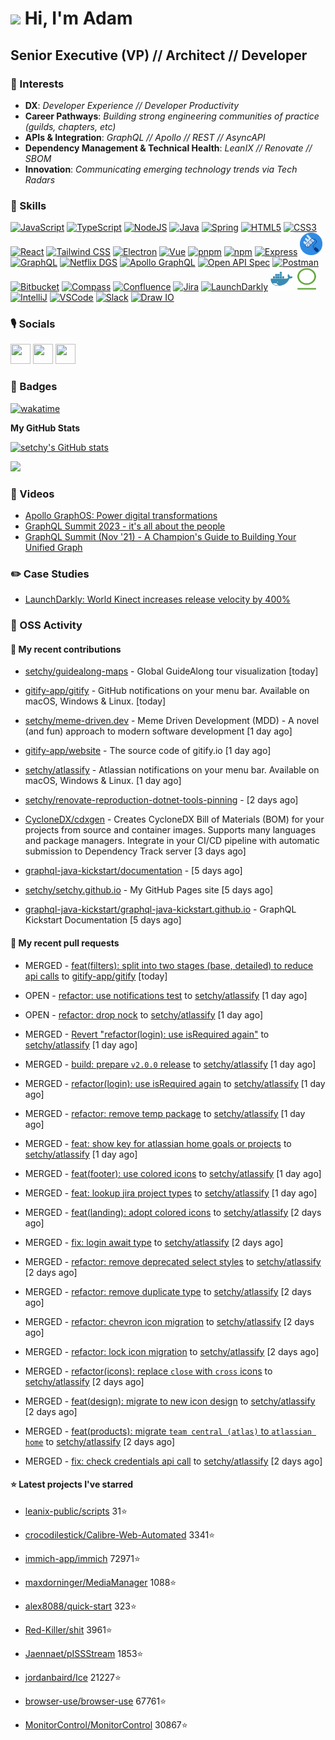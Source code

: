 ![](https://user-images.githubusercontent.com/18350557/176309783-0785949b-9127-417c-8b55-ab5a4333674e.gif) Hi, I'm Adam
============================================================================================================================

Senior Executive (VP) // Architect // Developer
-----------------------------------------------

### 🔭 Interests

- **DX**: *Developer Experience // Developer Productivity*
- **Career Pathways**: *Building strong engineering communities of practice (guilds, chapters, etc)*
- **APIs & Integration**: *GraphQL // Apollo // REST // AsyncAPI*
- **Dependency Management & Technical Health**: *LeanIX // Renovate // SBOM*
- **Innovation**: *Communicating emerging technology trends via Tech Radars*

### 💪 Skills

<p align="left">
  <a href="https://developer.mozilla.org/en-US/docs/Web/JavaScript" target="_blank" rel="noreferrer"><img src="https://raw.githubusercontent.com/danielcranney/readme-generator/main/public/icons/skills/javascript-colored.svg" width="36" height="36" alt="JavaScript" /></a>
  <a href="https://www.typescriptlang.org/" target="_blank" rel="noreferrer"><img src="https://raw.githubusercontent.com/danielcranney/readme-generator/main/public/icons/skills/typescript-colored.svg" width="36" height="36" alt="TypeScript" /></a>
  <a href="https://nodejs.org/en/" target="_blank" rel="noreferrer"><img src="https://raw.githubusercontent.com/danielcranney/readme-generator/main/public/icons/skills/nodejs-colored.svg" width="36" height="36" alt="NodeJS" /></a>
  <a href="https://www.oracle.com/java/" target="_blank" rel="noreferrer"><img src="https://raw.githubusercontent.com/danielcranney/readme-generator/main/public/icons/skills/java-colored.svg" width="36" height="36" alt="Java" /></a>
  <a href="https://spring.io/" target="_blank" rel="noreferrer"><img src="https://cdn.worldvectorlogo.com/logos/spring-3.svg" width="36" height="36" alt="Spring" /></a> 
  <a href="https://developer.mozilla.org/en-US/docs/Glossary/HTML5" target="_blank" rel="noreferrer"><img src="https://raw.githubusercontent.com/danielcranney/readme-generator/main/public/icons/skills/html5-colored.svg" width="36" height="36" alt="HTML5" /></a>
  <a href="https://www.w3.org/TR/CSS/#css" target="_blank" rel="noreferrer"><img src="https://raw.githubusercontent.com/danielcranney/readme-generator/main/public/icons/skills/css3-colored.svg" width="36" height="36" alt="CSS3" /></a>
  <a href="https://react.dev/" target="_blank" rel="noreferrer"><img src="https://cdn.worldvectorlogo.com/logos/react-2.svg" width="36" height="36" alt="React" /></a>
  <a href="https://tailwindcss.com/" target="_blank" rel="noreferrer"><img src="https://cdn.worldvectorlogo.com/logos/tailwind-css-2.svg" width="36" height="36" alt="Tailwind CSS" /></a>
  <a href="https://www.electronjs.org/" target="_blank" rel="noreferrer"><img src="https://cdn.worldvectorlogo.com/logos/electron-1.svg" width="36" height="36" alt="Electron" /></a>
  <a href="https://vuejs.org/" target="_blank" rel="noreferrer"><img src="https://cdn.worldvectorlogo.com/logos/vue-9.svg" width="36" height="36" alt="Vue" /></a>
  <a href="https://pnpm.io/" target="_blank" rel="noreferrer"><img src="https://encrypted-tbn0.gstatic.com/images?q=tbn:ANd9GcSGcwBnoTNg212cvEclMX-_qRw_P-_odFp3aafVal77Hg&s" width="36" height="36" alt="pnpm" /></a>
  <a href="https://www.npmjs.com/" target="_blank" rel="noreferrer"><img src="https://cdn.worldvectorlogo.com/logos/npm-square-red-1.svg" width="36" height="36" alt="npm" /></a>
  <a href="https://expressjs.com/" target="_blank" rel="noreferrer"><img src="https://raw.githubusercontent.com/danielcranney/readme-generator/main/public/icons/skills/express-colored.svg" width="36" height="36" alt="Express" /></a>
  <a href="https://docs.renovatebot.com/" target="_blank" rel="noreferrer"><img src="https://raw.githubusercontent.com/renovatebot/renovate/refs/heads/main/docs/usage/assets/images/logo.png" width="36" height="36" alt="Renovate" /></a>
  <a href="https://graphql.org/" target="_blank" rel="noreferrer"><img src="https://raw.githubusercontent.com/danielcranney/readme-generator/main/public/icons/skills/graphql-colored.svg" width="36" height="36" alt="GraphQL" /></a>
  <a href="https://netflix.github.io/dgs/" target="_blank" rel="noreferrer"><img src="https://raw.githubusercontent.com/Netflix/dgs/main/docs/images/dgs-framework-brand/Icon/dgs-icon--blue.svg" width="36" height="36" alt="Netflix DGS" /></a>
  <a href="https://apollographql.com/" target="_blank" rel="noreferrer"><img src="https://cdn.worldvectorlogo.com/logos/apollo-graphql-compact.svg" width="36" height="36" alt="Apollo GraphQL" /></a>
  <a href="https://swagger.io/specification/" target="_blank" rel="noreferrer"><img src="https://cdn.worldvectorlogo.com/logos/openapi-1.svg" width="36" height="36" alt="Open API Spec" /></a>
  <a href="https://www.postman.com//" target="_blank" rel="noreferrer"><img src="https://cdn.worldvectorlogo.com/logos/postman.svg" width="36" height="36" alt="Postman" /></a>
  <a href="https://www.atlassian.com/software/bitbucket" target="_blank" rel="noreferrer"><img src="https://cdn.worldvectorlogo.com/logos/bitbucket-icon.svg" width="36" height="36" alt="Bitbucket" /></a>
  <a href="https://www.atlassian.com/software/compass" target="_blank" rel="noreferrer"><img src="https://cdn.worldvectorlogo.com/logos/atlassian-compass-1.svg" width="36" height="36" alt="Compass" /></a>
  <a href="https://www.atlassian.com/software/confluence" target="_blank" rel="noreferrer"><img src="https://cdn.worldvectorlogo.com/logos/confluence-1.svg" width="36" height="36" alt="Confluence" /></a>
  <a href="https://www.atlassian.com/software/jira" target="_blank" rel="noreferrer"><img src="https://cdn.worldvectorlogo.com/logos/jira-1.svg" width="36" height="36" alt="Jira" /></a>
  <a href="https://launchdarkly.com/" target="_blank" rel="noreferrer"><img src="https://cdn.worldvectorlogo.com/logos/launchdarkly-2.svg" width="36" height="36" alt="LaunchDarkly" /></a>
  <a href="https://docker.com/" target="_blank" rel="noreferrer"><img src="https://raw.githubusercontent.com/nx211/homer-icons/master/png/docker.png" width="36" height="36" alt="Docker" /></a>
  <a href="https://jfrog.com/artifactory/" target="_blank" rel="noreferrer"><img src="https://raw.githubusercontent.com/nx211/homer-icons/master/png/artifactory.png" width="36" height="36" alt="Artifactory" /></a>
  <a href="https://www.jetbrains.com/idea/" target="_blank" rel="noreferrer"><img src="https://cdn.worldvectorlogo.com/logos/intellij-idea-1.svg" width="36" height="36" alt="IntelliJ" /></a>
  <a href="https://code.visualstudio.com/" target="_blank" rel="noreferrer"><img src="https://cdn.worldvectorlogo.com/logos/visual-studio-code-1.svg" width="36" height="36" alt="VSCode" /></a>
  <a href="https://slack.com/" target="_blank" rel="noreferrer"><img src="https://cdn.worldvectorlogo.com/logos/slack-new-logo.svg" width="36" height="36" alt="Slack" /></a>
  <a href="https://drawio-app.com/" target="_blank" rel="noreferrer"><img src="https://cdn.worldvectorlogo.com/logos/draw-io.svg" width="36" height="36" alt="Draw IO" /></a>
</p>

                      

### 🎙️ Socials
                  
<p align="left">
  <a href="https://www.github.com/setchy" target="_blank" rel="noreferrer"><img src="https://raw.githubusercontent.com/danielcranney/readme-generator/main/public/icons/socials/github.svg" width="32" height="32" /></a>
  <a href="https://www.linkedin.com/in/adamsetch" target="_blank" rel="noreferrer"><img src="https://raw.githubusercontent.com/danielcranney/readme-generator/main/public/icons/socials/linkedin.svg" width="32" height="32" /></a>
  <a href="https://www.twitter.com/setchy87" target="_blank" rel="noreferrer"><img src="https://raw.githubusercontent.com/danielcranney/readme-generator/main/public/icons/socials/twitter.svg" width="32" height="32" /></a>
</p>

### 📛 Badges

[![wakatime](https://wakatime.com/badge/user/2b948ae2-4be1-4020-8a57-7de60b53fe1d.svg)](https://wakatime.com/@2b948ae2-4be1-4020-8a57-7de60b53fe1d)

<b>My GitHub Stats</b>

<a href="http://www.github.com/setchy"><img src="https://github-readme-stats.vercel.app/api?username=setchy&show_icons=true&hide=&count_private=true&title_color=0891b2&text_color=ffffff&icon_color=0891b2&bg_color=1c1917&hide_border=true&show_icons=true" alt="setchy's GitHub stats" /></a>

<a href="http://www.github.com/setchy"><img src="https://github-readme-streak-stats.herokuapp.com/?user=setchy&stroke=ffffff&background=1c1917&ring=0891b2&fire=0891b2&currStreakNum=ffffff&currStreakLabel=0891b2&sideNums=ffffff&sideLabels=ffffff&dates=ffffff&hide_border=true" /></a>

### 📼 Videos

- [Apollo GraphOS: Power digital transformations](https://www.apollographql.com/enterprise?wvideo=4fu2lsjssc)
- [GraphQL Summit 2023 - it's all about the people](https://www.youtube.com/watch?v=090IWEcHbJc)
- [GraphQL Summit (Nov '21) - A Champion's Guide to Building Your Unified Graph](https://www.apollographql.com/events/roundtable/graphql-summit-november-2021/a-champions-guide-to-building-your-unified-graph)

### ✏️ Case Studies

- [LaunchDarkly: World Kinect increases release velocity by 400%](https://launchdarkly.com/case-studies/world-kinect/)

### 🎯 OSS Activity
#### 🚀 My recent contributions



- [setchy/guidealong-maps](https://github.com/setchy/guidealong-maps) - Global GuideAlong tour visualization [today]

- [gitify-app/gitify](https://github.com/gitify-app/gitify) - GitHub notifications on your menu bar. Available on macOS, Windows &amp; Linux. [today]

- [setchy/meme-driven.dev](https://github.com/setchy/meme-driven.dev) - Meme Driven Development (MDD) - A novel (and fun) approach to modern software development [1 day ago]

- [gitify-app/website](https://github.com/gitify-app/website) - The source code of gitify.io [1 day ago]

- [setchy/atlassify](https://github.com/setchy/atlassify) - Atlassian notifications on your menu bar. Available on macOS, Windows &amp; Linux.  [1 day ago]

- [setchy/renovate-reproduction-dotnet-tools-pinning](https://github.com/setchy/renovate-reproduction-dotnet-tools-pinning) -  [2 days ago]

- [CycloneDX/cdxgen](https://github.com/CycloneDX/cdxgen) - Creates CycloneDX Bill of Materials (BOM) for your projects from source and container images. Supports many languages and package managers. Integrate in your CI/CD pipeline with automatic submission to Dependency Track server [3 days ago]

- [graphql-java-kickstart/documentation](https://github.com/graphql-java-kickstart/documentation) -  [5 days ago]

- [setchy/setchy.github.io](https://github.com/setchy/setchy.github.io) - My GitHub Pages site [5 days ago]

- [graphql-java-kickstart/graphql-java-kickstart.github.io](https://github.com/graphql-java-kickstart/graphql-java-kickstart.github.io) - GraphQL Kickstart Documentation [5 days ago]

#### 🎉 My recent pull requests



- MERGED - [feat(filters): split into two stages (base, detailed) to reduce api calls](https://github.com/gitify-app/gitify/pull/2156) to [gitify-app/gitify](https://github.com/gitify-app/gitify) [today]

- OPEN - [refactor: use notifications test](https://github.com/setchy/atlassify/pull/1371) to [setchy/atlassify](https://github.com/setchy/atlassify) [1 day ago]

- OPEN - [refactor: drop nock](https://github.com/setchy/atlassify/pull/1370) to [setchy/atlassify](https://github.com/setchy/atlassify) [1 day ago]

- MERGED - [Revert &#34;refactor(login): use isRequired again&#34;](https://github.com/setchy/atlassify/pull/1369) to [setchy/atlassify](https://github.com/setchy/atlassify) [1 day ago]

- MERGED - [build: prepare `v2.0.0` release](https://github.com/setchy/atlassify/pull/1368) to [setchy/atlassify](https://github.com/setchy/atlassify) [1 day ago]

- MERGED - [refactor(login): use isRequired again](https://github.com/setchy/atlassify/pull/1367) to [setchy/atlassify](https://github.com/setchy/atlassify) [1 day ago]

- MERGED - [refactor: remove temp package](https://github.com/setchy/atlassify/pull/1360) to [setchy/atlassify](https://github.com/setchy/atlassify) [1 day ago]

- MERGED - [feat: show key for atlassian home goals or projects](https://github.com/setchy/atlassify/pull/1359) to [setchy/atlassify](https://github.com/setchy/atlassify) [1 day ago]

- MERGED - [feat(footer): use colored icons](https://github.com/setchy/atlassify/pull/1358) to [setchy/atlassify](https://github.com/setchy/atlassify) [1 day ago]

- MERGED - [feat: lookup jira project types](https://github.com/setchy/atlassify/pull/1357) to [setchy/atlassify](https://github.com/setchy/atlassify) [1 day ago]

- MERGED - [feat(landing): adopt colored icons](https://github.com/setchy/atlassify/pull/1356) to [setchy/atlassify](https://github.com/setchy/atlassify) [2 days ago]

- MERGED - [fix: login await type](https://github.com/setchy/atlassify/pull/1355) to [setchy/atlassify](https://github.com/setchy/atlassify) [2 days ago]

- MERGED - [refactor: remove deprecated select styles](https://github.com/setchy/atlassify/pull/1354) to [setchy/atlassify](https://github.com/setchy/atlassify) [2 days ago]

- MERGED - [refactor: remove duplicate type](https://github.com/setchy/atlassify/pull/1353) to [setchy/atlassify](https://github.com/setchy/atlassify) [2 days ago]

- MERGED - [refactor: chevron icon migration](https://github.com/setchy/atlassify/pull/1352) to [setchy/atlassify](https://github.com/setchy/atlassify) [2 days ago]

- MERGED - [refactor: lock icon migration](https://github.com/setchy/atlassify/pull/1351) to [setchy/atlassify](https://github.com/setchy/atlassify) [2 days ago]

- MERGED - [refactor(icons): replace `close` with `cross` icons](https://github.com/setchy/atlassify/pull/1350) to [setchy/atlassify](https://github.com/setchy/atlassify) [2 days ago]

- MERGED - [feat(design): migrate to new icon design](https://github.com/setchy/atlassify/pull/1348) to [setchy/atlassify](https://github.com/setchy/atlassify) [2 days ago]

- MERGED - [feat(products): migrate `team central (atlas)` to `atlassian home`](https://github.com/setchy/atlassify/pull/1347) to [setchy/atlassify](https://github.com/setchy/atlassify) [2 days ago]

- MERGED - [fix: check credentials api call](https://github.com/setchy/atlassify/pull/1341) to [setchy/atlassify](https://github.com/setchy/atlassify) [2 days ago]

#### ⭐ Latest projects I've starred



- [leanix-public/scripts](https://github.com/leanix-public/scripts) 31⭐

- [crocodilestick/Calibre-Web-Automated](https://github.com/crocodilestick/Calibre-Web-Automated) 3341⭐

- [immich-app/immich](https://github.com/immich-app/immich) 72971⭐

- [maxdorninger/MediaManager](https://github.com/maxdorninger/MediaManager) 1088⭐

- [alex8088/quick-start](https://github.com/alex8088/quick-start) 323⭐

- [Red-Killer/shit](https://github.com/Red-Killer/shit) 3961⭐

- [Jaennaet/pISSStream](https://github.com/Jaennaet/pISSStream) 1853⭐

- [jordanbaird/Ice](https://github.com/jordanbaird/Ice) 21227⭐

- [browser-use/browser-use](https://github.com/browser-use/browser-use) 67761⭐

- [MonitorControl/MonitorControl](https://github.com/MonitorControl/MonitorControl) 30867⭐


